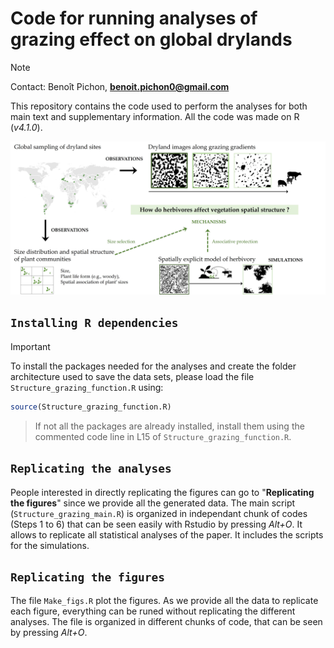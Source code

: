 # Code for running analyses of grazing effect on global drylands

> [!NOTE]
> Contact: Benoît Pichon, **benoit.pichon0@gmail.com**


This repository contains the code used to perform the analyses for both main text and supplementary information. All the code was made on R (*v4.1.0*).

<p align="center">
    <img src="https://github.com/bpichon0/Grazing_patch_vegetation/blob/master/Fig_overview.jpg" width="800">
</p>


## `Installing R dependencies`

> [!IMPORTANT]  
> To install the packages needed for the analyses and create the folder architecture used to save the data sets, please load the file `Structure_grazing_function.R` using: 

```R
source(Structure_grazing_function.R)
```
> If not all the packages are already installed, install them using the commented code line in L15 of `Structure_grazing_function.R`.

## `Replicating the analyses`

People interested in directly replicating the figures can go to "**Replicating the figures**" since we provide all the generated data.
The main script (`Structure_grazing_main.R`) is organized in independant chunk of codes (Steps 1 to 6) that can be seen easily with Rstudio by pressing *Alt+O*. It allows to replicate all statistical analyses of the paper.
It includes the scripts for the simulations.

## `Replicating the figures`

The file `Make_figs.R` plot the figures. As we provide all the data to replicate each figure, everything can be runed without replicating the different analyses. The file is organized in different chunks of code, that can be seen by pressing *Alt+O*.

